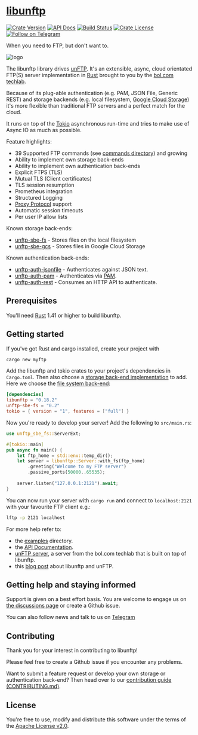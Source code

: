 # [libunftp](https://github.com/bolcom/libunftp)

[![Crate Version](https://img.shields.io/crates/v/libunftp.svg)](https://crates.io/crates/libunftp)
[![API Docs](https://docs.rs/libunftp/badge.svg)](https://docs.rs/libunftp)
[![Build Status](https://travis-ci.org/bolcom/libunftp.svg)](https://travis-ci.org/bolcom/libunftp)
[![Crate License](https://img.shields.io/crates/l/libunftp.svg)](https://crates.io/crates/libunftp)
[![Follow on Telegram](https://img.shields.io/badge/Follow%20on-Telegram-brightgreen.svg)](https://t.me/unftp)  


When you need to FTP, but don't want to.

![logo](logo.png)

The libunftp library drives [unFTP](https://github.com/bolcom/unFTP). It's an extensible, async, cloud orientated FTP(S) 
server implementation in [Rust](https://rust-lang.org) brought to you by the [bol.com techlab](https://techlab.bol.com).

Because of its plug-able authentication (e.g. PAM, JSON File, Generic REST) and storage
backends (e.g. local filesystem, [Google Cloud Storage](https://cloud.google.com/storage)) it's
more flexible than traditional FTP servers and a perfect match for the cloud.

It runs on top of the [Tokio](https://tokio.rs) asynchronous run-time and tries to make use of Async IO as much as 
possible.

Feature highlights:

* 39 Supported FTP commands (see [commands directory](./src/server/controlchan/commands)) and growing
* Ability to implement own storage back-ends
* Ability to implement own authentication back-ends
* Explicit FTPS (TLS)
* Mutual TLS (Client certificates)
* TLS session resumption
* Prometheus integration
* Structured Logging
* [Proxy Protocol](https://www.haproxy.com/blog/haproxy/proxy-protocol/) support
* Automatic session timeouts
* Per user IP allow lists

Known storage back-ends:

* [unftp-sbe-fs](https://crates.io/crates/unftp-sbe-fs) - Stores files on the local filesystem 
* [unftp-sbe-gcs](https://crates.io/crates/unftp-sbe-gcs) - Stores files in Google Cloud Storage

Known authentication back-ends:

* [unftp-auth-jsonfile](https://crates.io/crates/unftp-auth-jsonfile) - Authenticates against JSON text.
* [unftp-auth-pam](https://crates.io/crates/unftp-auth-pam) - Authenticates via [PAM](https://en.wikipedia.org/wiki/Linux_PAM).
* [unftp-auth-rest](https://crates.io/crates/unftp-auth-rest) - Consumes an HTTP API to authenticate.

## Prerequisites

You'll need [Rust](https://rust-lang.org) 1.41 or higher to build libunftp.

## Getting started

If you've got Rust and cargo installed, create your project with

```sh
cargo new myftp
```

Add the libunftp and tokio crates to your project's dependencies in `Cargo.toml`. Then also choose
a [storage back-end implementation](https://crates.io/search?page=1&per_page=10&q=unftp-sbe) to
add. Here we choose the [file system back-end](https://crates.io/crates/unftp-sbe-fs):


```toml
[dependencies]
libunftp = "0.18.2"
unftp-sbe-fs = "0.2"
tokio = { version = "1", features = ["full"] }
```

Now you're ready to develop your server!
Add the following to `src/main.rs`:

```rust
use unftp_sbe_fs::ServerExt;

#[tokio::main]
pub async fn main() {
    let ftp_home = std::env::temp_dir();
    let server = libunftp::Server::with_fs(ftp_home)
        .greeting("Welcome to my FTP server")
        .passive_ports(50000..65535);
    
    server.listen("127.0.0.1:2121").await;
}
```

You can now run your server with `cargo run` and connect to `localhost:2121` with your favourite FTP client e.g.:

```sh
lftp -p 2121 localhost
```

For more help refer to:

- the [examples](./examples) directory.
- the [API Documentation](https://docs.rs/libunftp).
- [unFTP server](https://github.com/bolcom/unFTP), a server from the bol.com techlab that is built on top of libunftp.
- this [blog post](https://blog.abstractinvoke.com/05-07-unftp.html) about libunftp and unFTP.

## Getting help and staying informed

Support is given on a best effort basis. You are welcome to engage us on [the discussions page](https://github.com/bolcom/libunftp/discussions)
or create a Github issue.

You can also follow news and talk to us on [Telegram](https://t.me/unftp) 

## Contributing

Thank you for your interest in contributing to libunftp!

Please feel free to create a Github issue if you encounter any problems.

Want to submit a feature request or develop your own storage or authentication back-end? Then head over to 
our [contribution guide (CONTRIBUTING.md)](CONTRIBUTING.md).

## License

You're free to use, modify and distribute this software under the terms of the [Apache License v2.0](http://www.apache.org/licenses/LICENSE-2.0).
